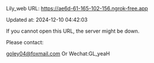 Lily_web URL: https://ae6d-61-165-102-156.ngrok-free.app

Updated at: 2024-12-10 04:42:03

If you cannot open this URL, the server might be down.

Please contact: 

goley04@foxmail.com Or Wechat:GL_yeaH